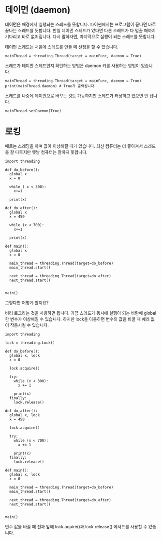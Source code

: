 

# 데이먼 (daemon)
데이먼은 배경에서 실행되는 스레드를 뜻합니다. 파이썬에서는 프로그램이 끝나면 바로 끝나는 스레드를 뜻합니다. 만일 데이먼 스레드가 있다면 다른 스레드가 다 멈출 때까지 기다리고 바로 없어집니다. 다시 말하자면, 마지막으로 실행이 되는 스레드를 뜻합니다.

데이먼 스레드는 처음에 스레드를 만들 떼 선정을 할 수 있습니다.

```
mainThread = threading.Thread(target = mainFunc, daemon = True)
```

스레드가 데이먼 스레드인지 확인하는 방법은 daemon 키를 사용하는 방법이 있습니다.

```
mainThread = threading.Thread(target = mainFunc, daemon = True)
print(mainThread.daemon) # True가 출력됩니다
```

스레드를 나중에 데이먼으로 바꾸는 것도 가능하지만 스레드가 러닝하고 있으면 안 됩니다.

```
mainThread.setDaemon(True)
```

# 로킹
때로는 스레딩을 하며 값이 이상해질 때가 있습니다. 최신 컴퓨터는 더 좋아져서 스레드를 잘 다루지만 옛날 컴퓨터는 잘하지 못합니다.

```
import threading

def do_before():
  global x
  x = 0

  while ( x < 300):
    x+=1

  print(x)

def do_after():
  global x
  x = 450

  while (x < 700):
    x+=1

  print(x)

def main():
  global x
  x = 0

  main_thread = threading.Thread(target=do_before)
  main_thread.start()

  next_thread = threading.Thread(target=do_after)
  next_thread.start()


main()
```

그렇다면 어떻게 할까요?

비러 로크라는 것을 사용하면 됩니다. 가끔 스레드가 동시에 실행이 되는 바람에 global 한 변수가 이상해질 수 있습니다. 하지만 lock을 이용하면 변수의 값을 바꿀 때 에러 없이 작동시킬 수 있습니다.

```
import threading

lock = threading.Lock()

def do_before():
  global x, lock
  x = 0

  lock.acquire()

  try:
    while (x < 300):
      x += 1

    print(x)
  finally:
    lock.release()

def do_after():
  global x, lock
  x = 450

  lock.acquire()

  try:
    while (x < 700):
      x += 1

    print(x)
  finally:
    lock.release()

def main():
  global x, lock
  x = 0

  main_thread = threading.Thread(target=do_before)
  main_thread.start()

  next_thread = threading.Thread(target=do_after)
  next_thread.start()


main()
```

변수 값을 바꿀 때 전과 앞에 lock.aquire()과 lock.release() 메서드를 사용할 수 있습니다.
